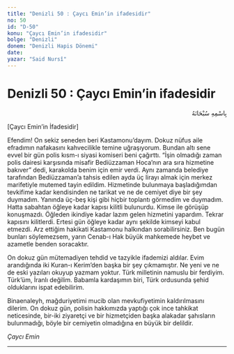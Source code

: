 ```yaml
---
title: "Denizli 50 : Çaycı Emin’in ifadesidir"
no: 50
id: "D-50"
konu: "Çaycı Emin’in ifadesidir"
bolge: "Denizli"
donem: "Denizli Hapis Dönemi"
date: 
yazar: "Said Nursî"
---
```


# Denizli 50 : Çaycı Emin’in ifadesidir

<p class="arabic" dir="rtl" title="Meal: “Her türlü noksan sıfatlardan yüce olan Allah’ın adıyla.”">بِاسْمِهِ سُبْحَانَهُ</p>

<p class="takdim">[Çaycı Emin’in İfadesidir]</p>

Efendim! On sekiz seneden beri Kastamonu’dayım. Dokuz nüfus aile efradımın nafakasını kahvecilikle temine uğraşıyorum. Bundan altı sene evvel bir gün polis kısm-ı siyasi komiseri beni çağırttı. “İşin olmadığı zaman polis dairesi karşısında misafir Bediüzzaman Hoca’nın ara sıra hizmetine bakıver” dedi, karakolda benim için emir verdi. Aynı zamanda belediye tarafından Bediüzzaman’a tahsis edilen ayda üç lirayı almak için merkez marifetiyle mutemed tayin edildim. Hizmetinde bulunmaya başladığımdan tevkifime kadar kendisinden ne tarikat ve ne de cemiyet diye bir şey duymadım. Yanında üç-beş kişi gibi hiçbir toplantı görmedim ve duymadım. Hatta sabahtan öğleye kadar kapısı kilitli bulunurdu. Kimse ile görüşüp konuşmazdı. Öğleden ikindiye kadar lazım gelen hizmetini yapardım. Tekrar kapısını kilitlerdi. Ertesi gün öğleye kadar aynı şekilde kimseyi kabul etmezdi. Arz ettiğim hakikati Kastamonu halkından sorabilirsiniz. Ben bugün bunları söylemezsem, yarın Cenab-ı Hak büyük mahkemede heybet ve azametle benden soracaktır.

On dokuz gün mütemadiyen tehdid ve tazyikle ifademizi aldılar. Evim arandığında iki Kuran-ı Kerim’den başka bir şey çıkmamıştır. Ne yeni ve ne de eski yazıları okuyup yazmam yoktur. Türk milletinin namuslu bir ferdiyim. Türk’üm, İranlı değilim. Babamla kardaşımın biri, Türk ordusunda şehid olduklarını ispat edebilirim.

Binaenaleyh, mağduriyetimi mucib olan mevkufiyetimin kaldırılmasını dilerim. On dokuz gün, polisin hakkımızda yaptığı çok ince tahkikat neticesinde, bir-iki ziyaretçi ve bir hizmetçiden başka alakadar şahısların bulunmadığı, böyle bir cemiyetin olmadığına en büyük bir delildir.

*Çaycı Emin*

***
